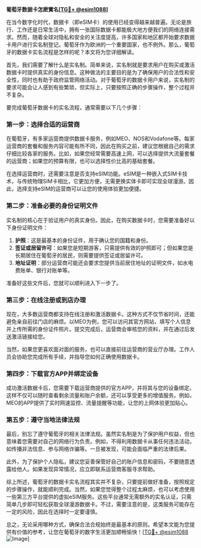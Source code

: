 **葡萄牙数据卡怎麽實名[[TG💪+ @esim1088](https://t.me/s/esim1088)]**

在当今数字化时代，数据卡（即eSIM卡）的使用已经变得越来越普遍。无论是旅行、工作还是日常生活中，拥有一张国际数据卡都能极大地方便我们的网络连接需求。然而，随着全球对隐私和安全的关注度提高，许多国家和地区都开始要求数据卡用户进行实名制登记。葡萄牙作为欧洲的一个重要国家，也不例外。那么，葡萄牙的数据卡实名流程是怎样的呢？本文将为您详细解读。

首先，我们需要了解什么是实名制。简单来说，实名制就是要求用户在购买或激活数据卡时提供真实的身份信息。这种做法的主要目的是为了确保用户的合法性和安全性，同时也有助于政府监管网络活动。对于葡萄牙的数据卡用户来说，实名制的要求可能会让人感到有些繁琐，但实际上，只要按照正确的步骤操作，整个过程并不复杂。

要完成葡萄牙数据卡的实名流程，通常需要以下几个步骤：

### 第一步：选择合适的运营商

在葡萄牙，有多家运营商提供数据卡服务，例如MEO、NOS和Vodafone等。每家运营商的套餐和服务内容可能有所不同，因此在购买之前，建议您根据自己的需求仔细比较各家的服务。比如，如果您经常需要高速上网，可以选择提供大流量套餐的运营商；如果您的预算有限，也可以选择性价比高的基础套餐。

在选择运营商时，还需要注意是否支持eSIM功能。eSIM是一种嵌入式SIM卡技术，与传统物理SIM卡相比，它更加方便，无需更换实体卡即可实现全球漫游。因此，选择支持eSIM的运营商可以让您的使用体验更加便捷。

### 第二步：准备必要的身份证明文件

实名制的核心在于验证用户的真实身份。因此，在购买数据卡时，您需要准备好以下身份证明文件：

1. **护照**：这是最基本的身份证件，用于确认您的国籍和身份。
2. **签证或居留许可**：如果您是短期游客，只需提供有效的护照即可；但如果您是长期居住在葡萄牙的居民，则需要提供签证或居留许可。
3. **地址证明**：部分运营商可能还会要求您提供当前居住地址的证明文件，如水电费账单、银行对账单等。

准备好这些文件后，您就可以顺利进入下一步了。

### 第三步：在线注册或到店办理

现在，大多数运营商都支持在线注册和激活数据卡。这种方式不仅节省时间，还能避免亲自前往门店的麻烦。以MEO为例，您可以访问其官方网站，填写个人信息并上传所需的身份证件照片。提交完成后，运营商会审核您的资料，并在通过后发送激活链接给您。

当然，如果您更喜欢面对面的服务，也可以直接前往运营商的营业厅办理。工作人员会协助您完成所有手续，并指导您如何正确使用数据卡。

### 第四步：下载官方APP并绑定设备

成功激活数据卡后，您需要下载运营商提供的官方APP，并将其与您的设备绑定。这样不仅可以随时查看剩余流量和账户余额，还可以享受更多的增值服务。例如，MEO的APP提供了实时网速监控、流量提醒等功能，让您的上网体验更加贴心。

### 第五步：遵守当地法律法规

最后，别忘了遵守葡萄牙的相关法律法规。虽然实名制是为了保护用户权益，但也意味着您需要对自己的网络行为负责。例如，不得利用数据卡从事任何违法活动，如传播非法信息、参与网络诈骗等。一旦被发现，可能会面临严重的法律后果。

此外，为了保护个人隐私，建议您妥善保管好自己的账户信息和密码，不要随意透露给他人。如果发现异常情况，应立即联系运营商客服寻求帮助。

综上所述，葡萄牙的数据卡实名流程其实并不复杂，只要提前做好准备，按照规定的步骤操作，就能顺利完成。当然，如果您觉得整个过程太麻烦，也可以考虑使用一些第三方平台提供的虚拟eSIM服务。这些平台通常无需额外的实名认证，只需简单几步即可轻松获取全球漫游数据卡。不过，需要注意的是，这类服务可能存在一定的风险，因此在选择时一定要谨慎。

总之，无论采用哪种方式，确保合法合规始终是最基本的原则。希望本文能为您提供有价值的参考，让您在葡萄牙的数字生活更加顺畅愉快！[[TG💪+ @esim1088](https://t.me/s/esim1088) ![Image](https://i.postimg.cc/4NQfJmqS/Snipaste-2025-05-13-00-14-12.png)]